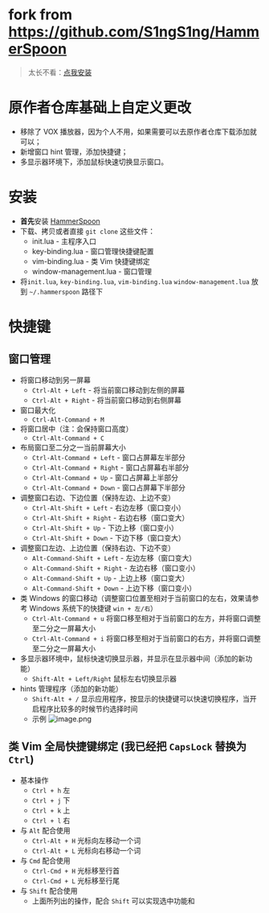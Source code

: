 # fork from https://github.com/S1ngS1ng/HammerSpoon

> 太长不看：[点我安装](#安装)

# 原作者仓库基础上自定义更改

- 移除了 VOX 播放器，因为个人不用，如果需要可以去原作者仓库下载添加就可以；
- 新增窗口 hint 管理，添加快捷键；
- 多显示器环境下，添加鼠标快速切换显示窗口。

# 安装

- **首先**安装 [HammerSpoon](https://github.com/Hammerspoon/hammerspoon)
- 下载、拷贝或者直接 `git clone` 这些文件：
  - init.lua - 主程序入口
  - key-binding.lua - 窗口管理快捷键配置
  - vim-binding.lua - 类 Vim 快捷键绑定
  - window-management.lua - 窗口管理
- 将`init.lua`, `key-binding.lua`, `vim-binding.lua`  `window-management.lua` 放到 `~/.hammerspoon` 路径下

# 快捷键

## 窗口管理

- 将窗口移动到另一屏幕
  - `Ctrl-Alt + Left` - 将当前窗口移动到左侧的屏幕
  - `Ctrl-Alt + Right` - 将当前窗口移动到右侧屏幕
- 窗口最大化
  - `Ctrl-Alt-Command + M`
- 将窗口居中（注：会保持窗口高度）
  - `Ctrl-Alt-Command + C`
- 布局窗口至二分之一当前屏幕大小
  - `Ctrl-Alt-Command + Left` - 窗口占屏幕左半部分
  - `Ctrl-Alt-Command + Right` - 窗口占屏幕右半部分
  - `Ctrl-Alt-Command + Up` - 窗口占屏幕上半部分
  - `Ctrl-Alt-Command + Down` - 窗口占屏幕下半部分
- 调整窗口右边、下边位置（保持左边、上边不变）
  - `Ctrl-Alt-Shift + Left` - 右边左移（窗口变小）
  - `Ctrl-Alt-Shift + Right` - 右边右移（窗口变大）
  - `Ctrl-Alt-Shift + Up` - 下边上移（窗口变小）
  - `Ctrl-Alt-Shift + Down` - 下边下移（窗口变大）
- 调整窗口左边、上边位置（保持右边、下边不变）
  - `Alt-Command-Shift + Left` - 左边左移（窗口变大）
  - `Alt-Command-Shift + Right` - 左边右移（窗口变小）
  - `Alt-Command-Shift + Up` - 上边上移（窗口变大）
  - `Alt-Command-Shift + Down` - 上边下移（窗口变小）
- 类 Windows 的窗口移动（调整窗口位置至相对于当前窗口的左右，效果请参考 Windows 系统下的快捷键 `win + 左/右`）
  - `Ctrl-Alt-Command + u`    将窗口移至相对于当前窗口的左方，并将窗口调整至二分之一屏幕大小
  - `Ctrl-Alt-Command + i`    将窗口移至相对于当前窗口的右方，并将窗口调整至二分之一屏幕大小
- 多显示器环境中，鼠标快速切换显示器，并显示在显示器中间（添加的新功能）
  - `Shift-Alt + Left/Right` 鼠标左右切换显示器
- hints 管理程序（添加的新功能）
  - `Shift-Alt + /` 显示应用程序，按显示的快捷键可以快速切换程序，当开启程序比较多的时候节约选择时间
  - 示例
    ![image.png](https://i.loli.net/2019/11/07/Nh3rz4WXctHnZR2.png)

## 类 Vim 全局快捷键绑定 (我已经把 `CapsLock` 替换为 `Ctrl`)

- 基本操作
  - `Ctrl + h` 左
  - `Ctrl + j` 下
  - `Ctrl + k` 上
  - `Ctrl + l` 右
- 与 `Alt` 配合使用
  - `Ctrl-Alt + H` 光标向左移动一个词
  - `Ctrl-Alt + L` 光标向右移动一个词
- 与 `Cmd` 配合使用
  - `Ctrl-Cmd + H` 光标移至行首
  - `Ctrl-Cmd + L` 光标移至行尾
- 与 `Shift` 配合使用
  - 上面所列出的操作，配合 `Shift` 可以实现选中功能和
